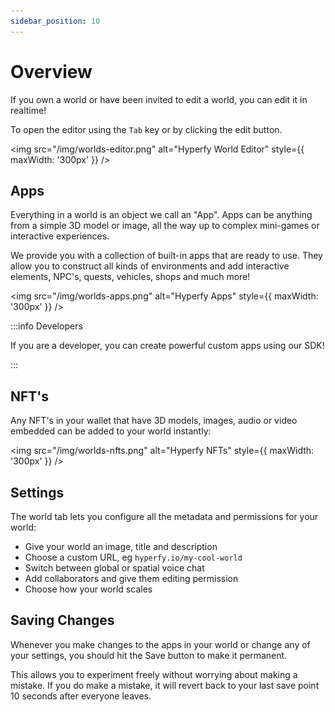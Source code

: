 ```yaml
---
sidebar_position: 10
---
```


# Overview

If you own a world or have been invited to edit a world, you can edit it in realtime!

To open the editor using the `Tab` key or by clicking the edit button.

<img src="/img/worlds-editor.png" alt="Hyperfy World Editor" style={{ maxWidth: '300px' }} />

## Apps

Everything in a world is an object we call an "App". Apps can be anything from a simple 3D model or image, all the way up to complex mini-games or interactive experiences.

We provide you with a collection of built-in apps that are ready to use. They allow you to construct all kinds of environments and add interactive elements, NPC's, quests, vehicles, shops and much more!

<img src="/img/worlds-apps.png" alt="Hyperfy Apps" style={{ maxWidth: '300px' }} />

:::info Developers

If you are a developer, you can create powerful custom apps using our SDK!

:::

## NFT's

Any NFT's in your wallet that have 3D models, images, audio or video embedded can be added to your world instantly:

<img src="/img/worlds-nfts.png" alt="Hyperfy NFTs" style={{ maxWidth: '300px' }} />

## Settings

The world tab lets you configure all the metadata and permissions for your world:

- Give your world an image, title and description
- Choose a custom URL, eg `hyperfy.io/my-cool-world`
- Switch between global or spatial voice chat
- Add collaborators and give them editing permission
- Choose how your world scales

## Saving Changes

Whenever you make changes to the apps in your world or change any of your settings, you should hit the Save button to make it permanent.

This allows you to experiment freely without worrying about making a mistake. If you do make a mistake, it will revert back to your last save point 10 seconds after everyone leaves.
